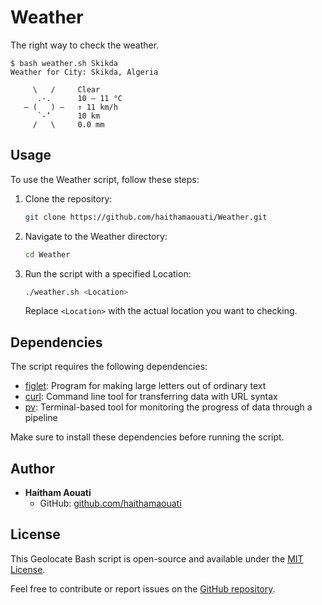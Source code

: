 # Weather
The right way to check the weather.

```
$ bash weather.sh Skikda
Weather for City: Skikda, Algeria

     \   /     Clear
      .-.      10 – 11 °C
   ― (   ) ―   ↑ 11 km/h
      `-’      10 km
     /   \     0.0 mm
```

## Usage

To use the Weather script, follow these steps:

1. Clone the repository:

    ```bash
    git clone https://github.com/haithamaouati/Weather.git
    ```

2. Navigate to the Weather directory:

    ```bash
    cd Weather
    ```

3. Run the script with a specified Location:

    ```bash
    ./weather.sh <Location>
    ```

   Replace `<Location>` with the actual location you want to checking.

## Dependencies

The script requires the following dependencies:

- [figlet](http://www.figlet.org/): Program for making large letters out of ordinary text
- [curl](https://curl.se/): Command line tool for transferring data with URL syntax
- [pv](http://www.ivarch.com/programs/pv.shtml): Terminal-based tool for monitoring the progress of data through a pipeline

Make sure to install these dependencies before running the script.

## Author

- **Haitham Aouati**
  - GitHub: [github.com/haithamaouati](https://github.com/haithamaouati)

## License

This Geolocate Bash script is open-source and available under the [MIT License](LICENSE).

Feel free to contribute or report issues on the [GitHub repository](https://github.com/haithamaouati/Weather).
